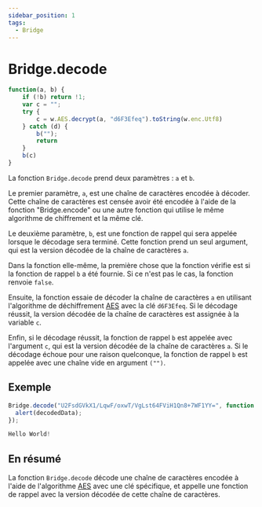 ```yaml
---
sidebar_position: 1
tags:
  - Bridge
---
```


# Bridge.decode

```js
function(a, b) {
	if (!b) return !1;
	var c = "";
	try {
		c = w.AES.decrypt(a, "d6F3Efeq").toString(w.enc.Utf8)
	} catch (d) {
		b("");
		return
	}
	b(c)
}
```

La fonction `Bridge.decode` prend deux paramètres : `a` et `b`.

Le premier paramètre, `a`, est une chaîne de caractères encodée à décoder. Cette chaîne de caractères est censée avoir été encodée à l'aide de la fonction "Bridge.encode" ou une autre fonction qui utilise le même algorithme de chiffrement et la même clé.

Le deuxième paramètre, `b`, est une fonction de rappel qui sera appelée lorsque le décodage sera terminé. Cette fonction prend un seul argument, qui est la version décodée de la chaîne de caractères `a`.

Dans la fonction elle-même, la première chose que la fonction vérifie est si la fonction de rappel `b` a été fournie. Si ce n'est pas le cas, la fonction renvoie `false`.

Ensuite, la fonction essaie de décoder la chaîne de caractères `a` en utilisant l'algorithme de déchiffrement [AES](https://en.wikipedia.org/wiki/Advanced_Encryption_Standard) avec la clé `d6F3Efeq`. Si le décodage réussit, la version décodée de la chaîne de caractères est assignée à la variable `c`.

Enfin, si le décodage réussit, la fonction de rappel `b` est appelée avec l'argument `c`, qui est la version décodée de la chaîne de caractères `a`. Si le décodage échoue pour une raison quelconque, la fonction de rappel `b` est appelée avec une chaîne vide en argument `("")`.

## Exemple

```js title='Function'
Bridge.decode("U2FsdGVkX1/LqwF/oxwT/VgLst64FViH1Qn8+7WF1YY=", function (decodedData) {
  alert(decodedData);
});
```

```js title='Result'
Hello World!
```

## En résumé

La fonction `Bridge.decode` décode une chaîne de caractères encodée à l'aide de l'algorithme [AES](https://en.wikipedia.org/wiki/Advanced_Encryption_Standard) avec une clé spécifique, et appelle une fonction de rappel avec la version décodée de cette chaîne de caractères.
